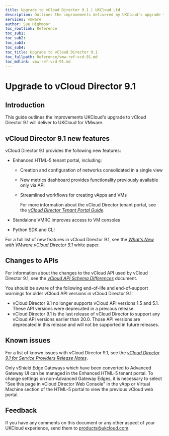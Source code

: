 ```yaml
---
title: Upgrade to vCloud Director 9.1 | UKCloud Ltd
description: Outlines the improvements delivered by UKCloud's upgrade to vCloud Director 9.1
services: vmware
author: Sue Highmoor
toc_rootlink: Reference
toc_sub1: 
toc_sub2:
toc_sub3:
toc_sub4:
toc_title: Upgrade to vCloud Director 9.1
toc_fullpath: Reference/vmw-ref-vcd-91.md
toc_mdlink: vmw-ref-vcd-91.md
---
```


# Upgrade to vCloud Director 9.1

## Introduction

This guide outlines the improvements UKCloud's upgrade to vCloud Director 9.1 will deliver to UKCloud for VMware.

## vCloud Director 9.1 new features

vCloud Director 9.1 provides the following new features:

- Enhanced HTML-5 tenant portal, including:

  - Creation and configuration of networks consolidated in a single view
  - New metrics dashboard provides functionality previously available only via API
  - Streamlined workflows for creating vApps and VMs

    For more information about the vCloud Director tenant portal, see the [*vCloud Director Tenant Portal Guide*](https://docs.vmware.com/en/vCloud-Director/9.1/com.vmware.vcloud.tenantportal.doc/GUID-74C9E10D-9197-43B0-B469-126FFBCB5121.html).

- Standalone VMRC improves access to VM consoles

- Python SDK and CLI

For a full list of new features in vCloud Director 9.1, see the [*What's New with VMware vCloud Director 9.1*](https://blogs.vmware.com/vcloud/files/2018/03/vcd91newfeatureswp.pdf) white paper.

## Changes to APIs

For information about the changes to the vCloud API used by vCloud Director 9.1, see the [*vCloud API Schema Differences*](https://code.vmware.com/apis/287/vcloud#/doc/diff/index.html) document.

You should be aware of the following end-of-life and end-of-support warnings for older vCloud API versions in vCloud Director 9.1:

- vCloud Director 9.1 no longer supports vCloud API versions 1.5 and 5.1. These API versions were deprecated in a previous release.
- vCloud Director 9.1 is the last release of vCloud Director to support any vCloud API versions earlier than 20.0. Those API versions are deprecated in this release and will not be supported in future releases.

## Known issues

For a list of known issues with vCloud Director 9.1, see the [*vCloud Director 9.1 for Service Providers Release Notes*](https://docs.vmware.com/en/vCloud-Director/9.1/rn/rel_notes_vcloud_director_91.html#knownissues).

Only vShield Edge Gateways which have been converted to Advanced Gateway UI can be managed in the Enhanced HTML-5 tenant portal. To change settings on non-Advanced Gateway Edges, it is necessary to select "See this page in vCloud Director Web Console" in the vApp or Virtual Machine section of the HTML-5 portal to view the previous vCloud web portal.

## Feedback

If you have any comments on this document or any other aspect of your UKCloud experience, send them to <products@ukcloud.com>.
